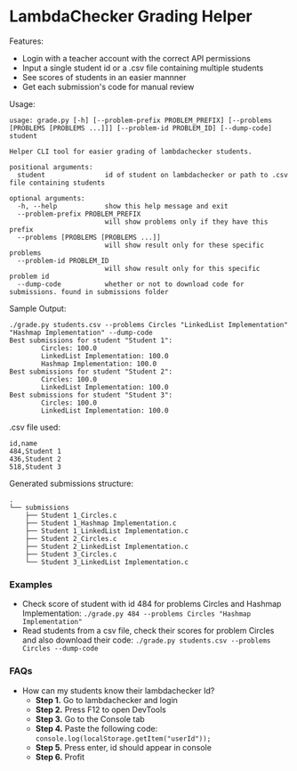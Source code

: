 # LambdaChecker Grading Helper
Features:
- Login with a teacher account with the correct API permissions
- Input a single student id or a .csv file containing multiple students
- See scores of students in an easier mannner
- Get each submission's code for manual review

Usage:
```
usage: grade.py [-h] [--problem-prefix PROBLEM_PREFIX] [--problems [PROBLEMS [PROBLEMS ...]]] [--problem-id PROBLEM_ID] [--dump-code] student

Helper CLI tool for easier grading of lambdachecker students.

positional arguments:
  student               id of student on lambdachecker or path to .csv file containing students

optional arguments:
  -h, --help            show this help message and exit
  --problem-prefix PROBLEM_PREFIX
                        will show problems only if they have this prefix
  --problems [PROBLEMS [PROBLEMS ...]]
                        will show result only for these specific problems
  --problem-id PROBLEM_ID
                        will show result only for this specific problem id
  --dump-code           whether or not to download code for submissions. found in submissions folder
```

Sample Output:
```
./grade.py students.csv --problems Circles "LinkedList Implementation" "Hashmap Implementation" --dump-code
Best submissions for student "Student 1":
        Circles: 100.0
        LinkedList Implementation: 100.0
        Hashmap Implementation: 100.0
Best submissions for student "Student 2":
        Circles: 100.0
        LinkedList Implementation: 100.0
Best submissions for student "Student 3":
        Circles: 100.0
        LinkedList Implementation: 100.0
```

.csv file used:
```
id,name
484,Student 1
436,Student 2
518,Student 3
```

Generated submissions structure:
```
.
└── submissions
    ├── Student 1_Circles.c
    ├── Student 1_Hashmap Implementation.c
    ├── Student 1_LinkedList Implementation.c
    ├── Student 2_Circles.c
    ├── Student 2_LinkedList Implementation.c
    ├── Student 3_Circles.c
    └── Student 3_LinkedList Implementation.c
```

### Examples
  - Check score of student with id 484 for problems Circles and Hashmap Implementation: `./grade.py 484 --problems Circles "Hashmap Implementation"`
  - Read students from a csv file, check their scores for problem Circles and also download their code: `./grade.py students.csv --problems Circles --dump-code`

### FAQs
- How can my students know their lambdachecker Id?
    - **Step 1.** Go to lambdachecker and login
    - **Step 2.** Press F12 to open DevTools
    - **Step 3.** Go to the Console tab
    - **Step 4.** Paste the following code: `console.log(localStorage.getItem("userId"));`
    - **Step 5.** Press enter, id should appear in console
    - **Step 6.** Profit